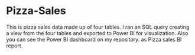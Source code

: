 # Pizza-Sales
This is pizza sales data made up of four tables. I ran an SQL query creating a view from the four tables and exported to Power BI for visualization. Also you can see the Power BI dashboard on my repository. as Pizza sales BI report.
